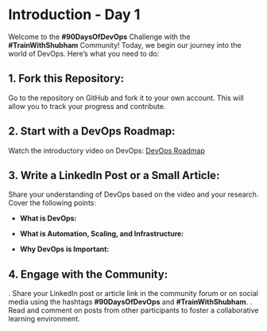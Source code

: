 # Introduction - Day 1

Welcome to the **#90DaysOfDevOps** Challenge with the **#TrainWithShubham** Community! Today, we begin our journey into the world of DevOps. Here’s what you need to do:

## 1. Fork this Repository:

Go to the repository on GitHub and fork it to your own account. This will allow you to track your progress and contribute.

## 2. Start with a DevOps Roadmap:

Watch the introductory video on DevOps: [DevOps Roadmap](#)

## 3. Write a LinkedIn Post or a Small Article:

Share your understanding of DevOps based on the video and your research. Cover the following points:

- **What is DevOps:**
  
- **What is Automation, Scaling, and Infrastructure:**
  
- **Why DevOps is Important:**

## 4. Engage with the Community:
. Share your LinkedIn post or article link in the community forum or on social media using the hashtags **#90DaysOfDevOps** and **#TrainWithShubham**.
. Read and comment on posts from other participants to foster a collaborative learning environment.
